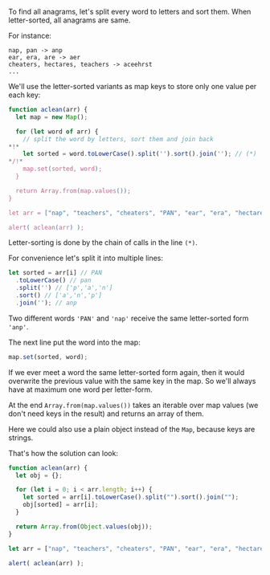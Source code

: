To find all anagrams, let's split every word to letters and sort them. When letter-sorted, all anagrams are same.

For instance:

```
nap, pan -> anp
ear, era, are -> aer
cheaters, hectares, teachers -> aceehrst
...
```

We'll use the letter-sorted variants as map keys to store only one value per each key:

```js run
function aclean(arr) {
  let map = new Map();

  for (let word of arr) {
    // split the word by letters, sort them and join back
*!*
    let sorted = word.toLowerCase().split('').sort().join(''); // (*)
*/!*
    map.set(sorted, word);
  }

  return Array.from(map.values());
}

let arr = ["nap", "teachers", "cheaters", "PAN", "ear", "era", "hectares"];

alert( aclean(arr) );
```

Letter-sorting is done by the chain of calls in the line `(*)`.

For convenience let's split it into multiple lines:

```js
let sorted = arr[i] // PAN
  .toLowerCase() // pan
  .split('') // ['p','a','n']
  .sort() // ['a','n','p']
  .join(''); // anp
```

Two different words `'PAN'` and `'nap'` receive the same letter-sorted form `'anp'`.

The next line put the word into the map:

```js
map.set(sorted, word);
```

If we ever meet a word the same letter-sorted form again, then it would overwrite the previous value with the same key in the map. So we'll always have at maximum one word per letter-form.

At the end `Array.from(map.values())` takes an iterable over map values (we don't need keys in the result) and returns an array of them.

Here we could also use a plain object instead of the `Map`, because keys are strings.

That's how the solution can look:

```js run
function aclean(arr) {
  let obj = {};

  for (let i = 0; i < arr.length; i++) {
    let sorted = arr[i].toLowerCase().split("").sort().join("");
    obj[sorted] = arr[i];
  }

  return Array.from(Object.values(obj));
}

let arr = ["nap", "teachers", "cheaters", "PAN", "ear", "era", "hectares"];

alert( aclean(arr) );
```
